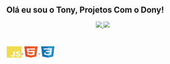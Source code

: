 ## Olá eu sou o Tony, Projetos Com o Dony!
<div align="center">
  <a href="https://github.com/TonyTinoco">
  <img height="180em" src="https://github-readme-stats.vercel.app/api?username=tonytinoco&show_icons=true&theme=dracula&include_all_commits=true&count_private=true"/>
  <img height="180em" src="https://github-readme-stats.vercel.app/api/top-langs/?username=tonytinoco&layout=compact&langs_count=7&theme=dracula"/>
</div>
  
  ##
<div style="display: inline_block"><br>
  <img align="center" alt="Tony-Js" height="30" width="40" src="https://raw.githubusercontent.com/devicons/devicon/master/icons/javascript/javascript-plain.svg">
  <img align="center" alt="Tony-HTML" height="30" width="40" src="https://raw.githubusercontent.com/devicons/devicon/master/icons/html5/html5-original.svg">
  <img align="center" alt="Tony-CSS" height="30" width="40" src="https://raw.githubusercontent.com/devicons/devicon/master/icons/css3/css3-original.svg">
</div>
